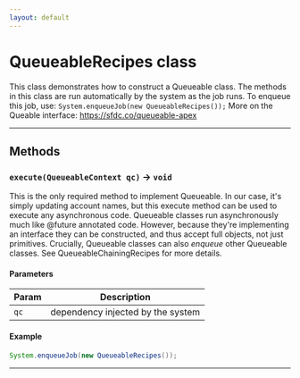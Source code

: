 ```yaml
---
layout: default
---
```

# QueueableRecipes class

This class demonstrates how to construct a Queueable class. The methods in this class are run automatically by the system as the job runs. To enqueue this job, use: `System.enqueueJob(new QueueableRecipes());` More on the Queable interface: https://sfdc.co/queueable-apex

---
## Methods
### `execute(QueueableContext qc)` → `void`

This is the only required method to implement Queueable. In our case, it&apos;s simply updating account names, but this execute method can be used to execute any asynchronous code. Queueable classes run asynchronously much like @future annotated code. However, because they&apos;re implementing an interface they can be constructed, and thus accept full objects, not just primitives. Crucially, Queueable classes can also _enqueue_ other Queueable classes. See QueueableChainingRecipes for more details.

#### Parameters
|Param|Description|
|-----|-----------|
|`qc` |  dependency injected by the system |

#### Example
```java
System.enqueueJob(new QueueableRecipes());
```

---
